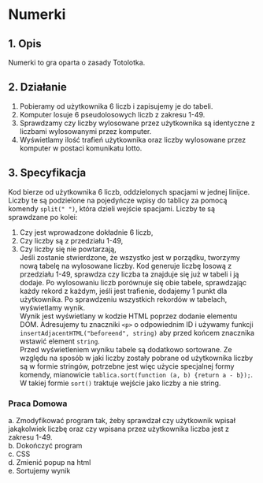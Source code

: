 # Numerki
## 1. Opis
Numerki to gra oparta o zasady Totolotka.
## 2. Działanie
1. Pobieramy od użytkownika 6 liczb i zapisujemy je do tabeli.  
2. Komputer losuje 6 pseudolosowych liczb z zakresu 1-49.  
3. Sprawdzamy czy liczby wylosowane przez użytkownika są identyczne z liczbami wylosowanymi przez komputer.  
4. Wyświetlamy ilość trafień użytkownika oraz liczby wylosowane przez komputer w postaci komunikatu lotto.  
## 3. Specyfikacja
Kod bierze od użytkownika 6 liczb, oddzielonych spacjami w jednej linijce. Liczby te są podzielone na pojedyńcze wpisy do tablicy za pomocą komendy `split(" ")`, która dzieli wejście spacjami. Liczby te są sprawdzane po kolei:  
1. Czy jest wprowadzone dokładnie 6 liczb,  
2. Czy liczby są z przedziału 1-49,  
3. Czy liczby się nie powtarzają,  
Jeśli zostanie stwierdzone, że wszystko jest w porządku, tworzymy nową tabelę na wylosowane liczby. Kod generuje liczbę losową z przedziału 1-49, sprawdza czy liczba ta znajduje się już w tabeli i ją dodaje. Po wylosowaniu liczb porównuje się obie tabele, sprawdzając każdy rekord z każdym, jeśli jest trafienie, dodajemy 1 punkt dla użytkownika. Po sprawdzeniu wszystkich rekordów w tabelach, wyświetlamy wynik.  
Wynik jest wyświetlany w kodzie HTML poprzez dodanie elementu DOM. Adresujemy tu znaczniki `<p>` o odpowiednim ID i używamy funkcji `insertAdjacentHTML("beforeend", string)` aby przed końcem znacznika wstawić element `string`.  
Przed wyświetleniem wyniku tabele są dodatkowo sortowane. Ze względu na sposób w jaki liczby zostały pobrane od użytkownika liczby są w formie stringów, potrzebne jest więc użycie specjalnej formy komendy, mianowicie `tablica.sort(function (a, b) {return a - b});`. W takiej formie `sort()` traktuje wejście jako liczby a nie string.
### Praca Domowa
a. Zmodyfikować program tak, żeby sprawdzał czy użytkownik wpisał jakąkolwiek liczbę oraz czy wpisana przez użytkownika liczba jest z zakresu 1-49.  
b. Dokończyć program  
c. CSS  
d. Zmienić popup na html  
e. Sortujemy wynik
